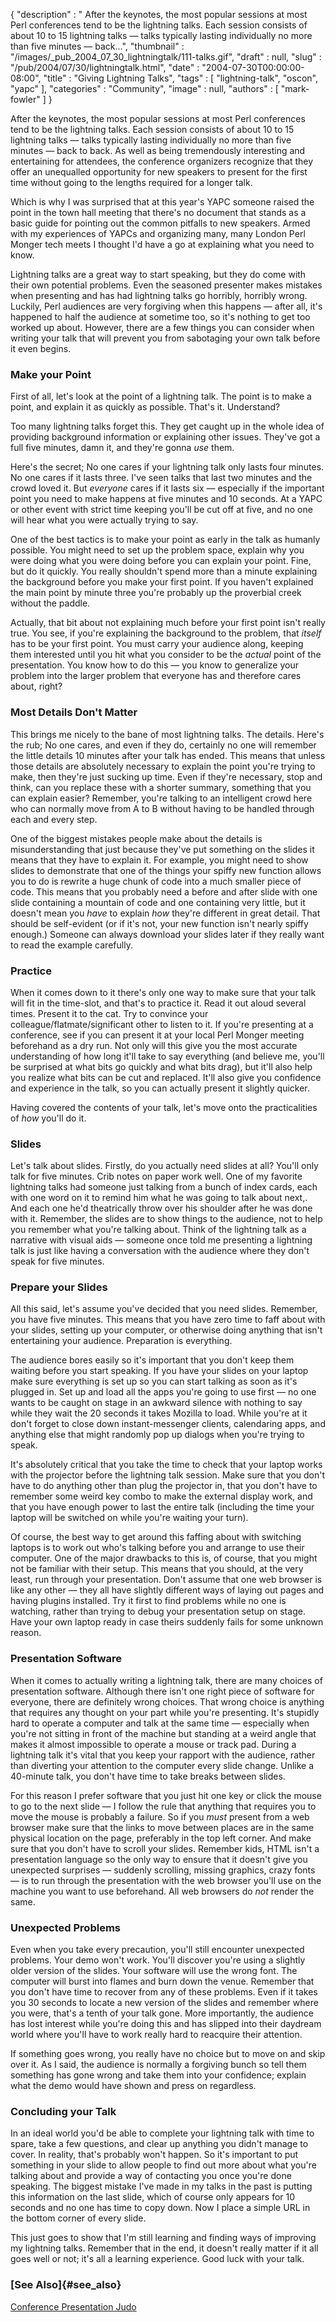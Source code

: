 {
   "description" : " After the keynotes, the most popular sessions at most Perl conferences tend to be the lightning talks. Each session consists of about 10 to 15 lightning talks &mdash; talks typically lasting individually no more than five minutes &mdash; back...",
   "thumbnail" : "/images/_pub_2004_07_30_lightningtalk/111-talks.gif",
   "draft" : null,
   "slug" : "/pub/2004/07/30/lightningtalk.html",
   "date" : "2004-07-30T00:00:00-08:00",
   "title" : "Giving Lightning Talks",
   "tags" : [
      "lightning-talk",
      "oscon",
      "yapc"
   ],
   "categories" : "Community",
   "image" : null,
   "authors" : [
      "mark-fowler"
   ]
}





After the keynotes, the most popular sessions at most Perl conferences
tend to be the lightning talks. Each session consists of about 10 to 15
lightning talks — talks typically lasting individually no more than five
minutes — back to back. As well as being tremendously interesting and
entertaining for attendees, the conference organizers recognize that
they offer an unequalled opportunity for new speakers to present for the
first time without going to the lengths required for a longer talk.

Which is why I was surprised that at this year's YAPC someone raised the
point in the town hall meeting that there's no document that stands as a
basic guide for pointing out the common pitfalls to new speakers. Armed
with my experiences of YAPCs and organizing many, many London Perl
Monger tech meets I thought I'd have a go at explaining what you need to
know.

Lightning talks are a great way to start speaking, but they do come with
their own potential problems. Even the seasoned presenter makes mistakes
when presenting and has had lightning talks go horribly, horribly wrong.
Luckily, Perl audiences are very forgiving when this happens — after
all, it's happened to half the audience at sometime too, so it's nothing
to get too worked up about. However, there are a few things you can
consider when writing your talk that will prevent you from sabotaging
your own talk before it even begins.

### Make your Point

First of all, let's look at the point of a lightning talk. The point is
to make a point, and explain it as quickly as possible. That's it.
Understand?

Too many lightning talks forget this. They get caught up in the whole
idea of providing background information or explaining other issues.
They've got a full five minutes, damn it, and they're gonna *use* them.

Here's the secret; No one cares if your lightning talk only lasts four
minutes. No one cares if it lasts three. I've seen talks that last two
minutes and the crowd loved it. But *everyone* cares if it lasts six —
especially if the important point you need to make happens at five
minutes and 10 seconds. At a YAPC or other event with strict time
keeping you'll be cut off at five, and no one will hear what you were
actually trying to say.

One of the best tactics is to make your point as early in the talk as
humanly possible. You might need to set up the problem space, explain
why you were doing what you were doing before you can explain your
point. Fine, but do it quickly. You really shouldn't spend more than a
minute explaining the background before you make your first point. If
you haven't explained the main point by minute three you're probably up
the proverbial creek without the paddle.

Actually, that bit about not explaining much before your first point
isn't really true. You see, if you're explaining the background to the
problem, that *itself* has to be your first point. You must carry your
audience along, keeping them interested until you hit what you consider
to be the *actual* point of the presentation. You know how to do this —
you know to generalize your problem into the larger problem that
everyone has and therefore cares about, right?

### Most Details Don't Matter

This brings me nicely to the bane of most lightning talks. The details.
Here's the rub; No one cares, and even if they do, certainly no one will
remember the little details 10 minutes after your talk has ended. This
means that unless those details are absolutely necessary to explain the
point you're trying to make, then they're just sucking up time. Even if
they're necessary, stop and think, can you replace these with a shorter
summary, something that you can explain easier? Remember, you're talking
to an intelligent crowd here who can normally move from A to B without
having to be handled through each and every step.

One of the biggest mistakes people make about the details is
misunderstanding that just because they've put something on the slides
it means that they have to explain it. For example, you might need to
show slides to demonstrate that one of the things your spiffy new
function allows you to do is rewrite a huge chunk of code into a much
smaller piece of code. This means that you probably need a before and
after slide with one slide containing a mountain of code and one
containing very little, but it doesn't mean you *have* to explain *how*
they're different in great detail. That should be self-evident (or if
it's not, your new function isn't nearly spiffy enough.) Someone can
always download your slides later if they really want to read the
example carefully.

### Practice

When it comes down to it there's only one way to make sure that your
talk will fit in the time-slot, and that's to practice it. Read it out
aloud several times. Present it to the cat. Try to convince your
colleague/flatmate/significant other to listen to it. If you're
presenting at a conference, see if you can present it at your local Perl
Monger meeting beforehand as a dry run. Not only will this give you the
most accurate understanding of how long it'll take to say everything
(and believe me, you'll be surprised at what bits go quickly and what
bits drag), but it'll also help you realize what bits can be cut and
replaced. It'll also give you confidence and experience in the talk, so
you can actually present it slightly quicker.

Having covered the contents of your talk, let's move onto the
practicalities of *how* you'll do it.

### Slides

Let's talk about slides. Firstly, do you actually need slides at all?
You'll only talk for five minutes. Crib notes on paper work well. One of
my favorite lightning talks had someone just talking from a bunch of
index cards, each with one word on it to remind him what he was going to
talk about next,. And each one he'd theatrically throw over his shoulder
after he was done with it. Remember, the slides are to show things to
the audience, not to help you remember what you're talking about. Think
of the lightning talk as a narrative with visual aids — someone once
told me presenting a lightning talk is just like having a conversation
with the audience where they don't speak for five minutes.

### Prepare your Slides

All this said, let's assume you've decided that you need slides.
Remember, you have five minutes. This means that you have zero time to
faff about with your slides, setting up your computer, or otherwise
doing anything that isn't entertaining your audience. Preparation is
everything.

The audience bores easily so it's important that you don't keep them
waiting before you start speaking. If you have your slides on your
laptop make sure everything is set up so you can start talking as soon
as it's plugged in. Set up and load all the apps you're going to use
first — no one wants to be caught on stage in an awkward silence with
nothing to say while they wait the 20 seconds it takes Mozilla to load.
While you're at it don't forget to close down instant-messenger clients,
calendaring apps, and anything else that might randomly pop up dialogs
when you're trying to speak.

It's absolutely critical that you take the time to check that your
laptop works with the projector before the lightning talk session. Make
sure that you don't have to do anything other than plug the projector
in, that you don't have to remember some weird key combo to make the
external display work, and that you have enough power to last the entire
talk (including the time your laptop will be switched on while you're
waiting your turn).

Of course, the best way to get around this faffing about with switching
laptops is to work out who's talking before you and arrange to use their
computer. One of the major drawbacks to this is, of course, that you
might not be familiar with their setup. This means that you should, at
the very least, run through your presentation. Don't assume that one web
browser is like any other — they all have slightly different ways of
laying out pages and having plugins installed. Try it first to find
problems while no one is watching, rather than trying to debug your
presentation setup on stage. Have your own laptop ready in case theirs
suddenly fails for some unknown reason.

### Presentation Software

When it comes to actually writing a lightning talk, there are many
choices of presentation software. Although there isn't one right piece
of software for everyone, there are definitely wrong choices. That wrong
choice is anything that requires any thought on your part while you're
presenting. It's stupidly hard to operate a computer and talk at the
same time — especially when you're not sitting in front of the machine
but standing at a weird angle that makes it almost impossible to operate
a mouse or track pad. During a lightning talk it's vital that you keep
your rapport with the audience, rather than diverting your attention to
the computer every slide change. Unlike a 40-minute talk, you don't have
time to take breaks between slides.

For this reason I prefer software that you just hit one key or click the
mouse to go to the next slide — I follow the rule that anything that
requires you to move the mouse is probably a failure. So if you *must*
present from a web browser make sure that the links to move between
places are in the same physical location on the page, preferably in the
top left corner. And make sure that you don't have to scroll your
slides. Remember kids, HTML isn't a presentation language so the only
way to ensure that it doesn't give you unexpected surprises — suddenly
scrolling, missing graphics, crazy fonts — is to run through the
presentation with the web browser you'll use on the machine you want to
use beforehand. All web browsers do *not* render the same.

### Unexpected Problems

Even when you take every precaution, you'll still encounter unexpected
problems. Your demo won't work. You'll discover you're using a slightly
older version of the slides. Your software will use the wrong font. The
computer will burst into flames and burn down the venue. Remember that
you don't have time to recover from any of these problems. Even if it
takes you 30 seconds to locate a new version of the slides and remember
where you were, that's a tenth of your talk gone. More importantly, the
audience has lost interest while you're doing this and has slipped into
their daydream world where you'll have to work really hard to reacquire
their attention.

If something goes wrong, you really have no choice but to move on and
skip over it. As I said, the audience is normally a forgiving bunch so
tell them something has gone wrong and take them into your confidence;
explain what the demo would have shown and press on regardless.

### Concluding your Talk

In an ideal world you'd be able to complete your lightning talk with
time to spare, take a few questions, and clear up anything you didn't
manage to cover. In reality, that's probably won't happen. So it's
important to put something in your slide to allow people to find out
more about what you're talking about and provide a way of contacting you
once you're done speaking. The biggest mistake I've made in my talks in
the past is putting this information on the last slide, which of course
only appears for 10 seconds and no one has time to copy down. Now I
place a simple URL in the bottom corner of every slide.

This just goes to show that I'm still learning and finding ways of
improving my lightning talks. Remember that in the end, it doesn't
really matter if it all goes well or not; it's all a learning
experience. Good luck with your talk.

### [See Also]{#see_also}

[Conference Presentation Judo](http://perl.plover.com/yak/presentation/)


